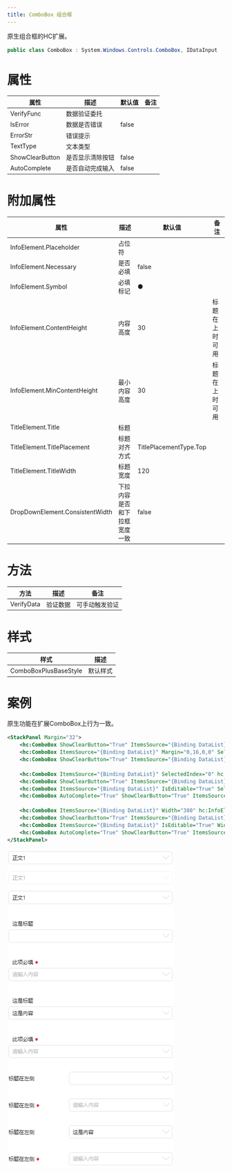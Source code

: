 ```yaml
---
title: ComboBox 组合框
---
```


原生组合框的HC扩展。

```cs
public class ComboBox : System.Windows.Controls.ComboBox, IDataInput
```

# 属性

|属性|描述|默认值|备注|
|-|-|-|-|
|VerifyFunc|数据验证委托|||
|IsError|数据是否错误|false||
|ErrorStr|错误提示|||
|TextType|文本类型|||
|ShowClearButton|是否显示清除按钮|false||
|AutoComplete|是否自动完成输入|false|||

# 附加属性

|属性|描述|默认值|备注|
|-|-|-|-|
|InfoElement.Placeholder|占位符|||
|InfoElement.Necessary|是否必填|false||
|InfoElement.Symbol|必填标记|●||
|InfoElement.ContentHeight|内容高度|30|标题在上时可用|
|InfoElement.MinContentHeight|最小内容高度|30|标题在上时可用|
|TitleElement.Title|标题|||
|TitleElement.TitlePlacement|标题对齐方式|TitlePlacementType.Top||
|TitleElement.TitleWidth|标题宽度|120||
|DropDownElement.ConsistentWidth|下拉内容是否和下拉框宽度一致|false|||

# 方法

|方法|描述|备注|
|-|-|-|
|VerifyData|验证数据|可手动触发验证|

# 样式

|样式|描述|
|-|-|
|ComboBoxPlusBaseStyle|默认样式|

# 案例

原生功能在扩展ComboBox上行为一致。

```xml
<StackPanel Margin="32">
    <hc:ComboBox ShowClearButton="True" ItemsSource="{Binding DataList}" SelectedIndex="0"/>
    <hc:ComboBox ItemsSource="{Binding DataList}" Margin="0,16,0,0" SelectedIndex="0" IsEnabled="False"/>
    <hc:ComboBox ShowClearButton="True" ItemsSource="{Binding DataList}" SelectedIndex="0" Margin="0,16,0,0" IsEditable="True"/>

    <hc:ComboBox ItemsSource="{Binding DataList}" SelectedIndex="0" hc:InfoElement.Title="{ex:Lang Key={x:Static langs:LangKeys.TitleDemoStr1}}" Margin="0,32,0,0" Text="{ex:Lang Key={x:Static langs:LangKeys.ContentDemoStr}}"/>
    <hc:ComboBox ShowClearButton="True" ItemsSource="{Binding DataList}" hc:InfoElement.Placeholder="{ex:Lang Key={x:Static langs:LangKeys.PlsEnterContent}}" hc:InfoElement.Title="{ex:Lang Key={x:Static langs:LangKeys.TitleDemoStr2}}" hc:InfoElement.Necessary="True" Margin="0,32,0,0"/>
    <hc:ComboBox ItemsSource="{Binding DataList}" IsEditable="True" SelectedIndex="0" hc:InfoElement.Title="{ex:Lang Key={x:Static langs:LangKeys.TitleDemoStr1}}" Margin="0,32,0,0" Text="{ex:Lang Key={x:Static langs:LangKeys.ContentDemoStr}}"/>
    <hc:ComboBox AutoComplete="True" ShowClearButton="True" ItemsSource="{Binding DataList}" IsEditable="True" hc:InfoElement.Placeholder="{ex:Lang Key={x:Static langs:LangKeys.PlsEnterContent}}" hc:InfoElement.Title="{ex:Lang Key={x:Static langs:LangKeys.TitleDemoStr2}}" hc:InfoElement.Necessary="True" Margin="0,32,0,0"/>

    <hc:ComboBox ItemsSource="{Binding DataList}" Width="380" hc:InfoElement.TitleWidth="140" hc:InfoElement.TitlePlacement="Left" hc:InfoElement.Title="{ex:Lang Key={x:Static langs:LangKeys.TitleDemoStr3}}" Margin="0,32,0,0" Text="{ex:Lang Key={x:Static langs:LangKeys.ContentDemoStr}}"/>
    <hc:ComboBox ShowClearButton="True" ItemsSource="{Binding DataList}" Width="380" hc:InfoElement.TitleWidth="140" hc:InfoElement.Placeholder="{ex:Lang Key={x:Static langs:LangKeys.PlsEnterContent}}" hc:InfoElement.TitlePlacement="Left" hc:InfoElement.Title="{ex:Lang Key={x:Static langs:LangKeys.TitleDemoStr3}}" hc:InfoElement.Necessary="True" Margin="0,32,0,0"/>
    <hc:ComboBox ItemsSource="{Binding DataList}" IsEditable="True" Width="380" hc:InfoElement.TitleWidth="140" hc:InfoElement.TitlePlacement="Left" hc:InfoElement.Title="{ex:Lang Key={x:Static langs:LangKeys.TitleDemoStr3}}" Margin="0,32,0,0" Text="{ex:Lang Key={x:Static langs:LangKeys.ContentDemoStr}}"/>
    <hc:ComboBox AutoComplete="True" ShowClearButton="True" ItemsSource="{Binding DataList}" IsEditable="True" Width="380" hc:InfoElement.TitleWidth="140" hc:InfoElement.Placeholder="{ex:Lang Key={x:Static langs:LangKeys.PlsEnterContent}}" hc:InfoElement.TitlePlacement="Left" hc:InfoElement.Title="{ex:Lang Key={x:Static langs:LangKeys.TitleDemoStr3}}" hc:InfoElement.Necessary="True" Margin="0,32,0,0"/>
</StackPanel>
```

![ComboBox](https://raw.githubusercontent.com/HandyOrg/HandyOrgResource/master/HandyControl/Doc/extend_controls/ComboBox_1.png)